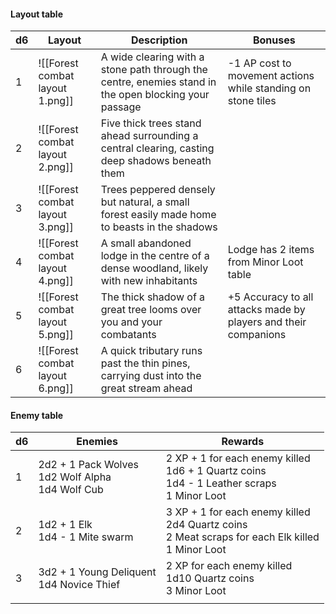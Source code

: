 #### Layout table


| d6  | Layout                          | Description                                                                                           | Bonuses                                                         |
| --- | ------------------------------- | ----------------------------------------------------------------------------------------------------- | --------------------------------------------------------------- |
| 1   | ![[Forest combat layout 1.png]] | A wide clearing with a stone path through the centre, enemies stand in the open blocking your passage | -1 AP cost to movement actions while standing on stone tiles    |
| 2   | ![[Forest combat layout 2.png]] | Five thick trees stand ahead surrounding a central clearing, casting deep shadows beneath them        |                                                                 |
| 3   | ![[Forest combat layout 3.png]] | Trees peppered densely but natural, a small forest easily made home to beasts in the shadows          |                                                                 |
| 4   | ![[Forest combat layout 4.png]] | A small abandoned lodge in the centre of a dense woodland, likely with new inhabitants                | Lodge has 2 items from Minor Loot table                         |
| 5   | ![[Forest combat layout 5.png]] | The thick shadow of a great tree looms over you and your combatants                                   | +5 Accuracy to all attacks made by players and their companions |
| 6   | ![[Forest combat layout 6.png]] | A quick tributary runs past the thin pines, carrying dust into the great stream ahead                 |                                                                 |

#### Enemy table


| d6  | Enemies                                               | Rewards                                                                                                 |
| --- | ----------------------------------------------------- | ------------------------------------------------------------------------------------------------------- |
| 1   | 2d2 + 1 Pack Wolves<br>1d2 Wolf Alpha<br>1d4 Wolf Cub | 2 XP + 1 for each enemy killed<br>1d6 + 1 Quartz coins<br>1d4 - 1 Leather scraps<br>1 Minor Loot        |
| 2   | 1d2 + 1 Elk<br>1d4 - 1 Mite swarm                     | 3 XP + 1 for each enemy killed<br>2d4 Quartz coins<br>2 Meat scraps for each Elk killed<br>1 Minor Loot |
| 3   | 3d2 + 1 Young Deliquent<br>1d4 Novice Thief           | 2 XP for each enemy killed<br>1d10 Quartz coins<br>3 Minor Loot                                         |
|     |                                                       |                                                                                                         |
